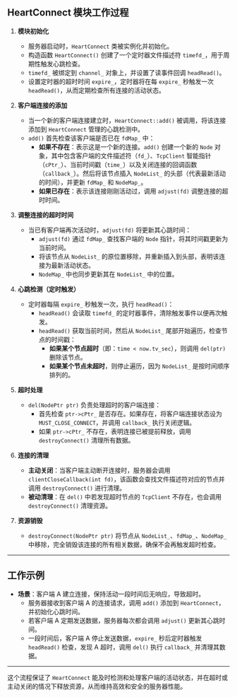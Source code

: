 ## HeartConnect 模块工作过程

1. **模块初始化**

   - 服务器启动时，`HeartConnect` 类被实例化并初始化。
   - 构造函数 `HeartConnect()` 创建了一个定时器文件描述符 `timefd_`，用于周期性触发心跳检查。
   - `timefd_` 被绑定到 `channel_` 对象上，并设置了读事件回调 `headRead()`。
   - 设置定时器的超时时间 `expire_`，定时器将在每 `expire_` 秒触发一次 `headRead()`，从而定期检查所有连接的活动状态。

2. **客户端连接的添加**

   - 当一个新的客户端连接建立时，`HeartConnect::add()` 被调用，将该连接添加到 `HeartConnect` 管理的心跳检测中。
   - `add()` 首先检查该客户端是否已在 `fdMap_` 中：
     - **如果不存在**：表示这是一个新的连接。`add()` 创建一个新的 `Node` 对象，其中包含客户端的文件描述符（`fd_`）、`TcpClient` 智能指针（`cPtr_`）、当前时间戳（`time_`）以及关闭连接的回调函数（`callback_`）。然后将该节点插入 `NodeList_` 的头部（代表最新活动的时间），并更新 `fdMap_` 和 `NodeMap_`。
     - **如果已存在**：表示该连接刚刚活动过，调用 `adjust(fd)` 调整连接的超时时间。

3. **调整连接的超时时间**

   - 当已有客户端再次活动时，`adjust(fd)` 将更新其心跳时间：
     - `adjust(fd)` 通过 `fdMap_` 查找客户端的 `Node` 指针，将其时间戳更新为当前时间。
     - 将该节点从 `NodeList_` 的原位置移除，并重新插入到头部，表明该连接为最新活动状态。
     - `NodeMap_` 中也同步更新其在 `NodeList_` 中的位置。

4. **心跳检测（定时触发）**

   - 定时器每隔 `expire_` 秒触发一次，执行 `headRead()`：
     - `headRead()` 会读取 `timefd_` 的定时器事件，清除触发事件以便再次触发。
     - `headRead()` 获取当前时间，然后从 `NodeList_` 尾部开始遍历，检查节点的时间戳：
       - **如果某个节点超时**（即：`time < now.tv_sec`），则调用 `del(ptr)` 删除该节点。
       - **如果某个节点未超时**，则停止遍历，因为 `NodeList_` 是按时间顺序排列的。

5. **超时处理**

   - `del(NodePtr ptr)` 负责处理超时的客户端连接：
     - 首先检查 `ptr->cPtr_` 是否存在。如果存在，将客户端连接状态设为 `MUST_CLOSE_CONNECT`，并调用 `callback_` 执行关闭逻辑。
     - 如果 `ptr->cPtr_` 不存在，表明连接已被提前释放，调用 `destroyConnect()` 清理所有数据。

6. **连接的清理**

   - **主动关闭**：当客户端主动断开连接时，服务器会调用 `clientCloseCallback(int fd)`，该函数会查找文件描述符对应的节点并调用 `destroyConnect()` 进行清理。
   - **被动清理**：在 `del()` 中若发现超时节点的 `TcpClient` 不存在，也会调用 `destroyConnect()` 清理资源。

7. **资源销毁**

   - `destroyConnect(NodePtr ptr)` 将节点从 `NodeList_`、`fdMap_`、`NodeMap_` 中移除，完全销毁该连接的所有相关数据，确保不会再触发超时检查。

---

## 工作示例

- **场景**：客户端 A 建立连接，保持活动一段时间后无响应，导致超时。
   - 服务器接收到客户端 A 的连接请求，调用 `add()` 添加到 `HeartConnect`，并初始化心跳时间。
   - 若客户端 A 定期发送数据，服务器每次都会调用 `adjust()` 更新其心跳时间。
   - 一段时间后，客户端 A 停止发送数据，`expire_` 秒后定时器触发 `headRead()` 检查，发现 A 超时，调用 `del()` 执行 `callback_` 并清理其数据。

---

这个流程保证了 `HeartConnect` 能及时检测和处理客户端的活动状态，并在超时或主动关闭的情况下释放资源，从而维持高效和安全的服务器性能。